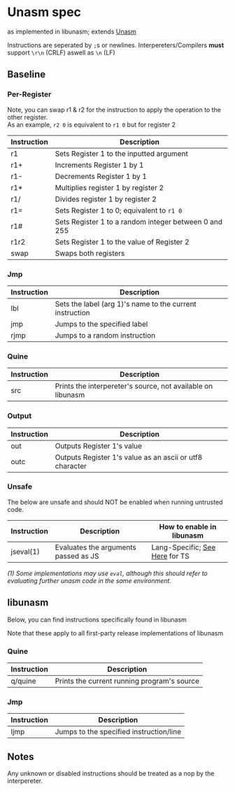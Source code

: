 # Unasm spec
as implemented in libunasm; extends [Unasm](https://esolangs.org/wiki/Unasm)

Instructions are seperated by `;`s or newlines. Interpereters/Compilers **must** support `\r\n` (CRLF) aswell as `\n` (LF)

## Baseline

### Per-Register

Note, you can swap r1 & r2 for the instruction to apply the operation to the other register.<br/>
As an example, `r2 0` is equivalent to `r1 0` but for register 2

| Instruction | Description                                           |
|-------------|-------------------------------------------------------|
| r1          | Sets Register 1 to the inputted argument              |
| r1+         | Increments Register 1 by 1                            |
| r1-         | Decrements Register 1 by 1                            |
| r1*         | Multiplies register 1 by register 2                   |
| r1/         | Divides register 1 by register 2                      |
| r1=         | Sets Register 1 to 0; equivalent to `r1 0`            |
| r1#         | Sets Register 1 to a random integer between 0 and 255 |
| r1r2        | Sets Register 1 to the value of Register 2            |
| swap        | Swaps both registers                                  |

### Jmp

| Instruction | Description                                              |
|-------------|----------------------------------------------------------|
| lbl         | Sets the label (arg 1)'s name to the current instruction |
| jmp         | Jumps to the specified label                             |
| rjmp        | Jumps to a random instruction                            |

### Quine

| Instruction | Description                                                 |
|-------------|-------------------------------------------------------------|
| src         | Prints the interpereter's source, not available on libunasm |

### Output

| Instruction | Description                                              |
|-------------|----------------------------------------------------------|
| out         | Outputs Register 1's value                               |
| outc        | Outputs Register 1's value as an ascii or utf8 character |

### Unsafe

The below are unsafe and should NOT be enabled when running untrusted code.

| Instruction | Description                          | How to enable in libunasm                                                          |
|-------------|--------------------------------------|------------------------------------------------------------------------------------|
| jseval(1)   | Evaluates the arguments passed as JS | Lang-Specific; [See Here](https://github.com/unasmlang/libunasm-ts#js-eval) for TS |

*(1) Some implementations may use `eval`, although this should refer to evaluating further unasm code in the same environment.*

## libunasm
Below, you can find instructions specifically found in libunasm

Note that these apply to all first-party release implementations of libunasm

### Quine

| Instruction | Description                                 |
|-------------|---------------------------------------------|
| q/quine     | Prints the current running program's source |

### Jmp

| Instruction | Description                             |
|-------------|-----------------------------------------|
| ljmp        | Jumps to the specified instruction/line |

## Notes

Any unknown or disabled instructions should be treated as a nop by the interpereter.
